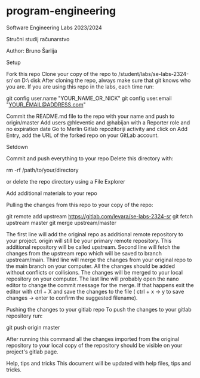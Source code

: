 # program-engineering

Software Engineering Labs 2023/2024

Stručni studij računarstvo

Author: Bruno Šarlija

Setup

Fork this repo
Clone your copy of the repo to /student/labs/se-labs-2324-sr/ on D:\ disk
After cloning the repo, always make sure that git knows who you are.
If you are using this repo in the labs, each time run:


git config user.name "YOUR_NAME_OR_NICK"
git config user.email "YOUR_EMAIL@ADDRESS.com"



Commit the README.md file to the repo with your name and push to
origin/master
Add users @hleventic and @habijan  with a Reporter role and no expiration date
Go to Merlin Gitlab repozitoriji activity and
click on Add Entry, add the URL of the forked repo on your GitLab
account.


Setdown

Commit and push everything to your repo
Delete this directory with:


rm -rf /path/to/your/directory  


or delete the repo directory using a File Explorer

Add additional materials to your repo

Pulling the changes from this repo to your copy of the repo:

git remote add upstream https://gitlab.com/levara/se-labs-2324-sr
git fetch upstream master
git merge upstream/master


The first line will add the original repo as additional remote repository to your project.
origin will still be your primary remote repository. This additional repository
will be called upstream.
Second line will fetch the changes from the upstream repo which will be saved to
branch upstream/main.
Third line will merge the changes from your original repo to the main branch on
your computer. All the changes should be added without conflicts or collisions.
The changes will be merged to your local repository on your computer.
The last line will probably open the nano editor to change the commit message for
the merge. If that happens exit the editor with ctrl + X and save the changes to the
file ( ctrl + x -> y to save changes -> enter to confirm the suggested filename).

Pushing the changes to your gitlab repo
To push the changes to your gitlab repository run:

git push origin master


After running this command all the changes imported from the original repository to
your local copy of the repository should be visible on your project's gitlab page.

Help, tips and tricks
This document will be updated with help files, tips and tricks.
